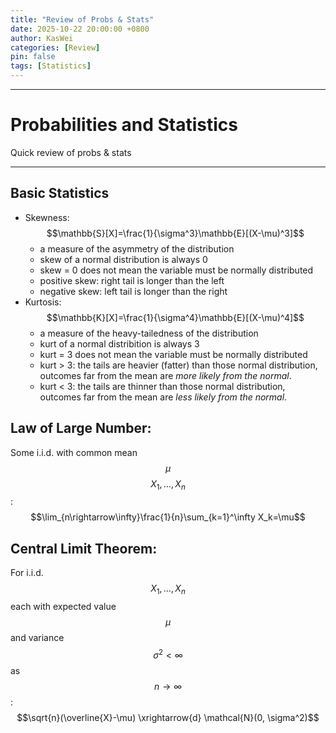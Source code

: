 ```yaml
---
title: "Review of Probs & Stats"
date: 2025-10-22 20:00:00 +0800
author: KasWei
categories: [Review]
pin: false
tags: [Statistics]
---
```


---

# Probabilities and Statistics #

Quick review of probs & stats

---

## Basic Statistics
- Skewness: $$\mathbb{S}[X]=\frac{1}{\sigma^3}\mathbb{E}[(X-\mu)^3]$$
    - a measure of the asymmetry of the distribution
    - skew of a normal distribution is always 0
    - skew = 0 does not mean the variable must be normally distributed
    - positive skew: right tail is longer than the left
    - negative skew: left tail is longer than the right
- Kurtosis: $$\mathbb{K}[X]=\frac{1}{\sigma^4}\mathbb{E}[(X-\mu)^4]$$
    - a measure of the heavy-tailedness of the distribution
    - kurt of a normal distribition is always 3
    - kurt = 3 does not mean the variable must be normally distributed
    - kurt > 3: the tails are heavier (fatter) than those normal distribution, outcomes far from the mean are *more likely from the normal*.
    - kurt < 3: the tails are thinner than those normal distribution, outcomes far from the mean are *less likely from the normal*.

## Law of Large Number:
Some i.i.d. with common mean $$\mu$$ $$X_1, \dots, X_n$$: $$\lim_{n\rightarrow\infty}\frac{1}{n}\sum_{k=1}^\infty X_k=\mu$$

## Central Limit Theorem:
For i.i.d. $$X_1, \dots, X_n$$ each with expected value $$\mu$$ and variance $$\sigma^2 < \infty$$ as $$n \rightarrow \infty$$: $$\sqrt{n}(\overline{X}-\mu) \xrightarrow{d} \mathcal{N}(0, \sigma^2)$$